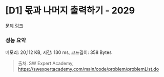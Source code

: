# [D1] 몫과 나머지 출력하기 - 2029 

[문제 링크](https://swexpertacademy.com/main/code/problem/problemDetail.do?contestProbId=AV5QGNvKAtEDFAUq) 

### 성능 요약

메모리: 20,112 KB, 시간: 130 ms, 코드길이: 358 Bytes



> 출처: SW Expert Academy, https://swexpertacademy.com/main/code/problem/problemList.do